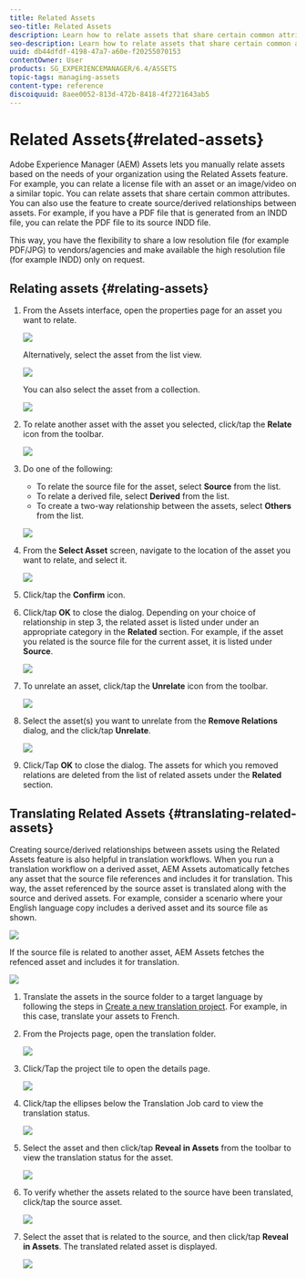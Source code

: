 ```yaml
---
title: Related Assets
seo-title: Related Assets
description: Learn how to relate assets that share certain common attributes. You can also use the feature to create source/derived relationships between assets.
seo-description: Learn how to relate assets that share certain common attributes. You can also use the feature to create source/derived relationships between assets.
uuid: db44dfdf-4198-47a7-a60e-f20255070153
contentOwner: User
products: SG_EXPERIENCEMANAGER/6.4/ASSETS
topic-tags: managing-assets
content-type: reference
discoiquuid: 8aee0052-813d-472b-8418-4f2721643ab5
---
```


# Related Assets{#related-assets}

Adobe Experience Manager (AEM) Assets lets you manually relate assets based on the needs of your organization using the Related Assets feature. For example, you can relate a license file with an asset or an image/video on a similar topic. You can relate assets that share certain common attributes. You can also use the feature to create source/derived relationships between assets. For example, if you have a PDF file that is generated from an INDD file, you can relate the PDF file to its source INDD file.

This way, you have the flexibility to share a low resolution file (for example PDF/JPG) to vendors/agencies and make available the high resolution file (for example INDD) only on request.

## Relating assets {#relating-assets}

1. From the Assets interface, open the properties page for an asset you want to relate. 

   ![](assets/chlimage_1-278.png)

   Alternatively, select the asset from the list view.

   ![](assets/chlimage_1-279.png)

   You can also select the asset from a collection.

   ![](assets/chlimage_1-280.png)

1. To relate another asset with the asset you selected, click/tap the **Relate** icon from the toolbar.

   ![](assets/chlimage_1-281.png)

1. Do one of the following:

    * To relate the source file for the asset, select **Source** from the list.
    * To relate a derived file, select **Derived** from the list.
    * To create a two-way relationship between the assets, select **Others** from the list.

   ![](assets/chlimage_1-282.png)

1. From the **Select Asset** screen, navigate to the location of the asset you want to relate, and select it.

   ![](assets/chlimage_1-283.png)

1. Click/tap the **Confirm** icon.
1. Click/tap **OK** to close the dialog. Depending on your choice of relationship in step 3, the related asset is listed under under an appropriate category in the **Related** section. For example, if the asset you related is the source file for the current asset, it is listed under **Source**.

   ![](assets/chlimage_1-284.png)

1. To unrelate an asset, click/tap the **Unrelate** icon from the toolbar.

   ![](assets/chlimage_1-285.png)

1. Select the asset(s) you want to unrelate from the **Remove Relations** dialog, and the click/tap **Unrelate**. 

   ![](assets/chlimage_1-286.png)

1. Click/Tap **OK** to close the dialog. The assets for which you removed relations are deleted from the list of related assets under the **Related** section.

## Translating Related Assets {#translating-related-assets}

Creating source/derived relationships between assets using the Related Assets feature is also helpful in translation workflows. When you run a translation workflow on a derived asset, AEM Assets automatically fetches any asset that the source file references and includes it for translation. This way, the asset referenced by the source asset is translated along with the source and derived assets. For example, consider a scenario where your English language copy includes a derived asset and its source file as shown.

![](assets/chlimage_1-287.png)

If the source file is related to another asset, AEM Assets fetches the refenced asset and includes it for translation.

![](assets/chlimage_1-288.png)

1. Translate the assets in the source folder to a target language by following the steps in [Create a new translation project](../../assets/using/translation-projects.md#main-pars-title-688302526). For example, in this case, translate your assets to French.
1. From the Projects page, open the translation folder.

   ![](assets/chlimage_1-289.png)

1. Click/Tap the project tile to open the details page.

   ![](assets/chlimage_1-290.png)

1. Click/tap the ellipses below the Translation Job card to view the translation status. 

   ![](assets/chlimage_1-291.png)

1. Select the asset and then click/tap **Reveal in Assets** from the toolbar to view the translation status for the asset.

   ![](assets/chlimage_1-292.png)

1. To verify whether the assets related to the source have been translated, click/tap the source asset.

   ![](assets/chlimage_1-293.png)

1. Select the asset that is related to the source, and then click/tap **Reveal in Assets**. The translated related asset is displayed.

   ![](assets/chlimage_1-294.png)

